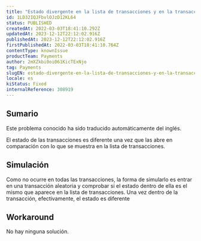 ```yaml
---
title: "Estado divergente en la lista de transacciones y en la transacción"
id: 1LD32IQJFbvlOJzD12KL64
status: PUBLISHED
createdAt: 2022-03-03T18:41:10.292Z
updatedAt: 2023-12-12T22:12:02.916Z
publishedAt: 2023-12-12T22:12:02.916Z
firstPublishedAt: 2022-03-03T18:41:10.764Z
contentType: knownIssue
productTeam: Payments
author: 2mXZkbi0oi061KicTExNjo
tag: Payments
slugEN: estado-divergente-en-la-lista-de-transacciones-y-en-la-transaccion
locale: es
kiStatus: Fixed
internalReference: 308919
---
```


## Sumario

<div class="alert alert-info">
  <p>Este problema conocido ha sido traducido automáticamente del inglés.</p>
</div>


El estado de las transacciones es diferente una vez que las abre en comparación con lo que se muestra en la lista de transacciones.


##

## Simulación


Como no ocurre en todas las transacciones, la forma de simularlo es entrar en una transacción aleatoria y comprobar si el estado dentro de ella es el mismo que aparece en la lista de transacciones.
Una vez dentro de la transacción, efectivamente, el estado es diferente



## Workaround


No hay ninguna solución.




